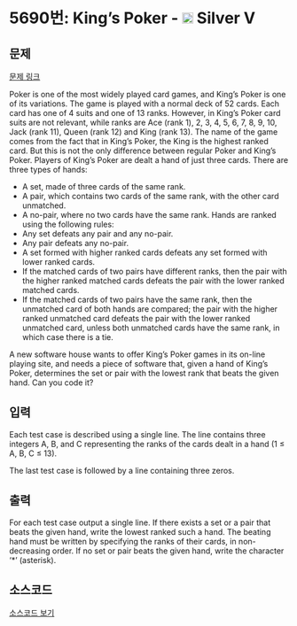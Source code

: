 # 5690번: King’s Poker - <img src="https://static.solved.ac/tier_small/6.svg" style="height:20px" /> Silver V

<!-- performance -->

<!-- 문제 제출 후 깃허브에 푸시를 했을 때 제출한 코드의 성능이 입력될 공간입니다.-->

<!-- end -->

## 문제

[문제 링크](https://boj.kr/5690)


<p>Poker is one of the most widely played card games, and King’s Poker is one of its variations. The game is played with a normal deck of 52 cards. Each card has one of 4 suits and one of 13 ranks. However, in King’s Poker card suits are not relevant, while ranks are Ace (rank 1), 2, 3, 4, 5, 6, 7, 8, 9, 10, Jack (rank 11), Queen (rank 12) and King (rank 13). The name of the game comes from the fact that in King’s Poker, the King is the highest ranked card. But this is not the only difference between regular Poker and King’s Poker. Players of King’s Poker are dealt a hand of just three cards. There are three types of hands:</p>

<ul>
<li>A set, made of three cards of the same rank.</li>
<li>A pair, which contains two cards of the same rank, with the other card unmatched.</li>
<li>A no-pair, where no two cards have the same rank. Hands are ranked using the following rules:</li>
<li>Any set defeats any pair and any no-pair.</li>
<li>Any pair defeats any no-pair.</li>
<li>A set formed with higher ranked cards defeats any set formed with lower ranked cards.</li>
<li>If the matched cards of two pairs have different ranks, then the pair with the higher ranked matched cards defeats the pair with the lower ranked matched cards.</li>
<li>If the matched cards of two pairs have the same rank, then the unmatched card of both hands are compared; the pair with the higher ranked unmatched card defeats the pair with the lower ranked unmatched card, unless both unmatched cards have the same rank, in which case there is a tie.</li>
</ul>

<p>A new software house wants to offer King’s Poker games in its on-line playing site, and needs a piece of software that, given a hand of King’s Poker, determines the set or pair with the lowest rank that beats the given hand. Can you code it?</p>



## 입력


<p>Each test case is described using a single line. The line contains three integers A, B, and C representing the ranks of the cards dealt in a hand (1 ≤ A, B, C ≤ 13).</p>

<p>The last test case is followed by a line containing three zeros.</p>



## 출력


<p>For each test case output a single line. If there exists a set or a pair that beats the given hand, write the lowest ranked such a hand. The beating hand must be written by specifying the ranks of their cards, in non-decreasing order. If no set or pair beats the given hand, write the character ‘*’ (asterisk).</p>



## 소스코드

[소스코드 보기](King’s%20Poker.cpp)